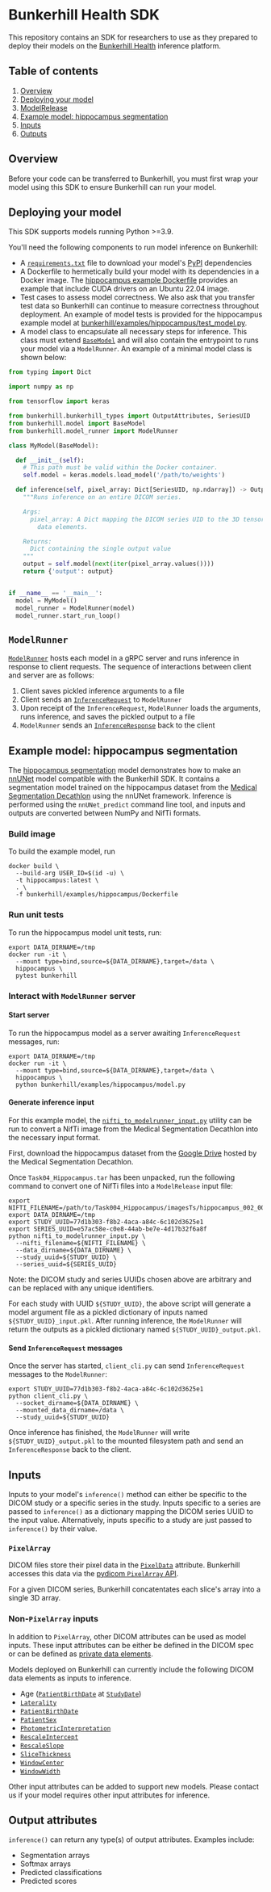 # Bunkerhill Health SDK

This repository contains an SDK for researchers to use as they prepared to deploy
their models on the [Bunkerhill Health](https://www.bunkerhillhealth.com/) inference platform.

## Table of contents

1. [Overview](#overview)
2. [Deploying your model](#deploying-your-model)
3. [ModelRelease](#modelrunner)
4. [Example model: hippocampus segmentation](#example-model-hippocampus-segmentation)
5. [Inputs](#inputs)
6. [Outputs](#outputs)

## Overview

Before your code can be transferred to Bunkerhill, you must first wrap your model using this SDK
to ensure Bunkerhill can run your model.

## Deploying your model

This SDK supports models running Python >=3.9.

You'll need the following components to run model inference on Bunkerhill:

- A [`requirements.txt`](https://pip.pypa.io/en/stable/reference/requirements-file-format/)
file to download your model's [PyPI](https://pypi.org/) dependencies
- A Dockerfile to hermetically build your model with its dependencies in a Docker image. The
[hippocampus example Dockerfile](bunkerhill/examples/hippocampus/Dockerfile) provides an example
that include CUDA drivers on an Ubuntu 22.04 image.
- Test cases to assess model correctness. We also ask that you transfer test data so Bunkerhill
can continue to measure correctness throughout deployment. An example of model tests is provided
for the hippocampus example model at
[bunkerhill/examples/hippocampus/test_model.py](unkerhill/examples/hippocampus/test_model.py).
- A model class to encapsulate all necessary steps for inference. This class must extend
[`BaseModel`](bunkerhill/base_model.py) and will also contain the entrypoint to runs your model via a
`ModelRunner`. An example of a minimal model class is shown below:

```python
from typing import Dict

import numpy as np

from tensorflow import keras

from bunkerhill.bunkerhill_types import OutputAttributes, SeriesUID
from bunkerhill.model import BaseModel
from bunkerhill.model_runner import ModelRunner

class MyModel(BaseModel):

  def __init__(self):
    # This path must be valid within the Docker container.
    self.model = keras.models.load_model('/path/to/weights')

  def inference(self, pixel_array: Dict[SeriesUID, np.ndarray]) -> OutputAttributes:
    """Runs inference on an entire DICOM series.

    Args:
      pixel_array: A Dict mapping the DICOM series UID to the 3D tensor of concatenated PixelData
        data elements.

    Returns:
      Dict containing the single output value
    """
    output = self.model(next(iter(pixel_array.values())))
    return {'output': output}


if __name__ == '__main__':
  model = MyModel()
  model_runner = ModelRunner(model)
  model_runner.start_run_loop()
```

## `ModelRunner`

[`ModelRunner`](bunkerhill/model_runner.py) hosts each model in a gRPC server and runs inference
in response to client requests. The sequence of interactions between client and server are as
follows:

1. Client saves pickled inference arguments to a file
2. Client sends an [`InferenceRequest`](bunkerhill/proto/inference.proto#L14) to `ModelRunner`
3. Upon receipt of the `InferenceRequest`, `ModelRunner` loads the arguments, runs inference, and
saves the pickled output to a file
4. `ModelRunner` sends an [`InferenceResponse`](bunkerhill/proto/inference.proto#L23) back to the
client

## Example model: hippocampus segmentation

The [hippocampus segmentation](bunkerhill/examples/hippocampus/model.py) model demonstrates how to
make an [nnUNet](https://github.com/MIC-DKFZ/nnUNet) model compatible with the Bunkerhill SDK. It
contains a segmentation model trained on the hippocampus dataset from the
[Medical Segmentation Decathlon](http://medicaldecathlon.com/) using the nnUNet framework.
Inference is performed using the `nnUNet_predict` command line tool, and inputs and outputs are
converted between NumPy and NifTi formats.

### Build image

To build the example model, run
```shell
docker build \
  --build-arg USER_ID=$(id -u) \
  -t hippocampus:latest \
  . \
  -f bunkerhill/examples/hippocampus/Dockerfile
```

### Run unit tests

To run the hippocampus model unit tests, run:
```shell
export DATA_DIRNAME=/tmp
docker run -it \
  --mount type=bind,source=${DATA_DIRNAME},target=/data \
  hippocampus \
  pytest bunkerhill
```

### Interact with `ModelRunner` server

#### Start server

To run the hippocampus model as a server awaiting `InferenceRequest` messages, run:
```shell
export DATA_DIRNAME=/tmp
docker run -it \
  --mount type=bind,source=${DATA_DIRNAME},target=/data \
  hippocampus \
  python bunkerhill/examples/hippocampus/model.py
```

#### Generate inference input

For this example model, the
[`nifti_to_modelrunner_input.py`](bunkerhill/utils/nifti_to_modelrunner_input.py) utility can be
run to convert a NifTi image from the Medical Segmentation Decathlon into the necessary input
format.

First, download the hippocampus dataset from the
[Google Drive](https://drive.google.com/file/d/1RzPB1_bqzQhlWvU-YGvZzhx2omcDh38C/view?usp=share_link)
hosted by the Medical Segmentation Decathlon.

Once `Task04_Hippocampus.tar` has been unpacked, run the following command to convert one of NifTi
files into a `ModelRelease` input file:
```shell
export NIFTI_FILENAME=/path/to/Task004_Hippocampus/imagesTs/hippocampus_002_0000.nii.gz
export DATA_DIRNAME=/tmp
export STUDY_UUID=77d1b303-f8b2-4aca-a84c-6c102d3625e1
export SERIES_UUID=e57ac58e-c0e8-44ab-be7e-4d17b32f6a8f
python nifti_to_modelrunner_input.py \
  --nifti_filename=${NIFTI_FILENAME} \
  --data_dirname=${DATA_DIRNAME} \
  --study_uuid=${STUDY_UUID} \
  --series_uuid=${SERIES_UUID}
```

Note: the DICOM study and series UUIDs chosen above are arbitrary and can be replaced with any unique
identifiers.

For each study with UUID `${STUDY_UUID}`, the above script will generate a model argument file as a
pickled  dictionary of inputs named `${STUDY_UUID}_input.pkl`. After running inference, the
`ModelRunner` will return the outputs as a pickled dictionary named `${STUDY_UUID}_output.pkl`.

#### Send `InferenceRequest` messages

Once the server has started, `client_cli.py` can send `InferenceRequest` messages to the `ModelRunner`:
```shell
export STUDY_UUID=77d1b303-f8b2-4aca-a84c-6c102d3625e1
python client_cli.py \
  --socket_dirname=${DATA_DIRNAME} \
  --mounted_data_dirname=/data \
  --study_uuid=${STUDY_UUID}
```

Once inference has finished, the `ModelRunner` will write `${STUDY_UUID}_output.pkl` to the mounted
filesystem path and send an `InferenceResponse` back to the client.

## Inputs

Inputs to your model's `inference()` method can either be specific to the DICOM study or a specific
series in the study. Inputs specific to a series are passed to `inference()` as a dictionary
mapping the DICOM series UUID to the input value. Alternatively, inputs specific to a study are
just passed to `inference()` by their value.

### `PixelArray`

DICOM files store their pixel data in the
[`PixelData`](https://dicom.innolitics.com/ciods/segmentation/image-pixel/7fe00010) attribute.
Bunkerhill accesses this data via the
[pydicom `PixelArray` API](https://pydicom.github.io/pydicom/dev/old/working_with_pixel_data.html).

For a given DICOM series, Bunkerhill concatentates each slice's array into a
single 3D array.

### Non-`PixelArray` inputs

In addition to `PixelArray`, other DICOM attributes can be used as model inputs. These input
attributes can be either be defined in the DICOM spec or can be defined as
[private data elements](https://pydicom.github.io/pydicom/dev/old/private_data_elements.html).

Models deployed on Bunkerhill can currently include the following DICOM data elements as inputs to
inference.

- Age ([`PatientBirthDate`](https://dicom.innolitics.com/ciods/cr-image/patient/00100030) at
[`StudyDate`](https://dicom.innolitics.com/ciods/cr-image/general-study/00080020))
- [`Laterality`](https://dicom.innolitics.com/ciods/video-photographic-image/general-series/00200060)
- [`PatientBirthDate`](https://dicom.innolitics.com/ciods/rt-dose/patient/00100030)
- [`PatientSex`](https://dicom.innolitics.com/ciods/arterial-pulse-waveform/patient/00100040)
- [`PhotometricInterpretation`](https://dicom.innolitics.com/ciods/cr-image/cr-image/00280004)
- [`RescaleIntercept`](https://dicom.innolitics.com/ciods/digital-x-ray-image/dx-image/00281052)
- [`RescaleSlope`](https://dicom.innolitics.com/ciods/digital-x-ray-image/dx-image/00281053)
- [`SliceThickness`](https://dicom.innolitics.com/ciods/rt-dose/image-plane/00180050)
- [`WindowCenter`](https://dicom.innolitics.com/ciods/digital-x-ray-image/dx-image/00281050)
- [`WindowWidth`](https://dicom.innolitics.com/ciods/digital-x-ray-image/dx-image/00281051)

Other input attributes can be added to support new models. Please contact us if your model requires
other input attributes for inference.

## Output attributes

`inference()` can return any type(s) of output attributes. Examples include:

- Segmentation arrays
- Softmax arrays
- Predicted classifications
- Predicted scores

